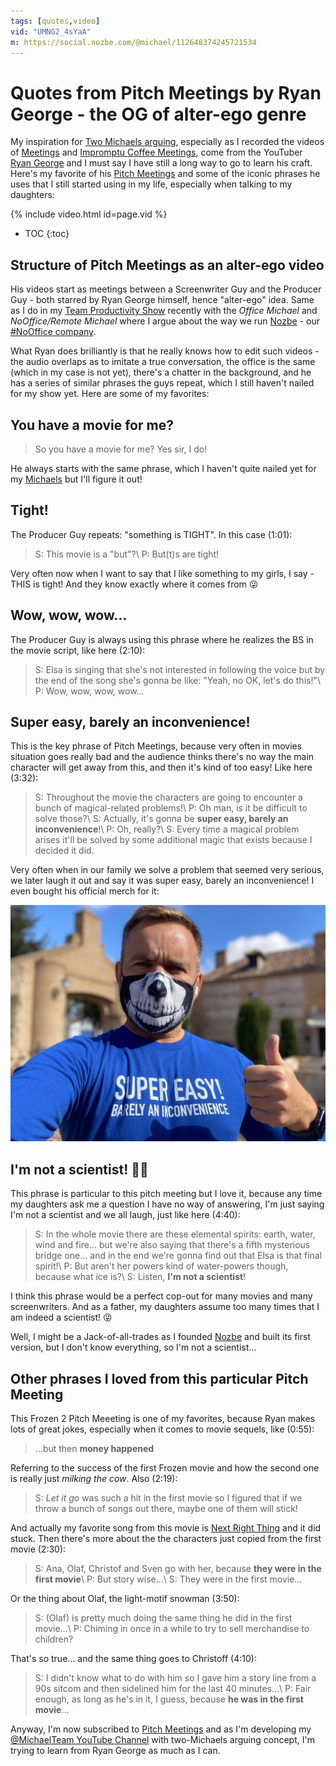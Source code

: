 ```yaml
---
tags: [quotes,video]
vid: "UMNG2_4sYaA"
m: https://social.nozbe.com/@michael/112648374245721534
---
```


# Quotes from Pitch Meetings by Ryan George - the OG of alter-ego genre

My inspiration for [Two Michaels arguing](/michaels), especially as I recorded the videos of [Meetings](/meetings) and [Impromptu Coffee Meetings](/coffee), come from the YouTuber [Ryan George](https://youtube.com/@ryangeorge) and I must say I have still a long way to go to learn his craft. Here's my favorite of his [Pitch Meetings][p] and some of the iconic phrases he uses that I still started using in my life, especially when talking to my daughters:

{% include video.html id=page.vid %}

<!--More-->

* TOC
{:toc}

## Structure of Pitch Meetings as an alter-ego video

His videos start as meetings between a Screenwriter Guy and the Producer Guy - both starred by Ryan George himself, hence "alter-ego" idea. Same as I do in my [Team Productivity Show](/vlog) recently with the *Office Michael* and *NoOffice/Remote Michael* where I argue about the way we run [Nozbe][n] - our [#NoOffice company](/nooffice).

What Ryan does brilliantly is that he really knows how to edit such videos - the audio overlaps as to imitate a true conversation, the office is the same (which in my case is not yet), there's a chatter in the background, and he has a series of similar phrases the guys repeat, which I still haven't nailed for my show yet. Here are some of my favorites:

## You have a movie for me?

> So you have a movie for me? Yes sir, I do!

He always starts with the same phrase, which I haven't quite nailed yet for my [Michaels](/michaels) but I'll figure it out!

## Tight!

The Producer Guy repeats: "something is TIGHT". In this case (1:01):

> S: This movie is a "but"?\\
> P: But(t)s are tight!

Very often now when I want to say that I like something to my girls, I say - THIS is tight! And they know exactly where it comes from 😜

## Wow, wow, wow…

The Producer Guy is always using this phrase where he realizes the BS in the movie script, like here (2:10):

> S: Elsa is singing that she's not interested in following the voice but by the end of the song she's gonna be like: "Yeah, no OK, let's do this!"\\
> P: Wow, wow, wow, wow…

## Super easy, barely an inconvenience!

This is the key phrase of Pitch Meetings, because very often in movies situation goes really bad and the audience thinks there's no way the main character will get away from this, and then it's kind of too easy! Like here (3:32):

> S: Throughout the movie the characters are going to encounter a bunch of magical-related problems!\\
> P: Oh man, is it be difficult to solve those?\\
> S: Actually, it's gonna be **super easy, barely an inconvenience**!\\
> P: Oh, really?\\
> S: Every time a magical problem arises it'll be solved by some additional magic that exists because I decided it did.

Very often when in our family we solve a problem that seemed very serious, we later laugh it out and say it was super easy, barely an inconvenience! I even bought his official merch for it:

![{{ page.title }} 2](/img/now201102.jpg)

## I'm not a scientist! 🧑‍🔬 

This phrase is particular to this pitch meeting but I love it, because any time my daughters ask me a question I have no way of answering, I'm just saying I'm not a scientist and we all laugh, just like here (4:40):

> S: In the whole movie there are these elemental spirits: earth, water, wind and fire… but we're also saying that there's a fifth mysterious bridge one… and in the end we're gonna find out that Elsa is that final spirit!\\
> P: But aren't her powers kind of water-powers though, because what ice is?\\
> S: Listen, **I'm not a scientist**!

I think this phrase would be a perfect cop-out for many movies and many screenwriters. And as a father, my daughters assume too many times that I am indeed a scientist! 😜

Well, I might be a Jack-of-all-trades as I founded [Nozbe][n] and built its first version, but I don't know everything, so I'm not a scientist…

## Other phrases I loved from this particular Pitch Meeting

This Frozen 2 Pitch Meeeting is one of my favorites, because Ryan makes lots of great jokes, especially when it comes to movie sequels, like (0:55):

> …but then **money happened**

Referring to the success of the first Frozen movie and how the second one is really just *milking the cow*. Also (2:19):

> S: *Let it go* was such a hit in the first movie so I figured that if we throw a bunch of songs out there, maybe one of them will stick!

And actually my favorite song from this movie is [Next Right Thing](/right) and it did stuck. Then there's more about the the characters just copied from the first movie (2:30):

> S: Ana, Olaf, Christof and Sven go with her, because **they were in the first movie**\\
> P: But story wise…\\
> S: They were in the first movie…

Or the thing about Olaf, the light-motif snowman (3:50):

> S: (Olaf) is pretty much doing the same thing he did in the first movie…\\
> P: Chiming in once in a while to try to sell merchandise to children?

That's so true… and the same thing goes to Christoff (4:10):

> S: I didn't know what to do with him so I gave him a story line from a 90s sitcom and then sidelined him for the last 40 minutes…\\
> P: Fair enough, as long as he's in it, I guess, because **he was in the first movie**…

Anyway, I'm now subscribed to [Pitch Meetings][p] and as I'm developing my [@MichaelTeam YouTube Channel][y] with two-Michaels arguing concept, I'm trying to learn from Ryan George as much as I can.


[y]: https://michael.gratis/y
[p]: https://youtube.com/@PitchMeetings





[n]: https://michael.gratis/nozbe
[np]: https://michael.gratis/nozbepersonal